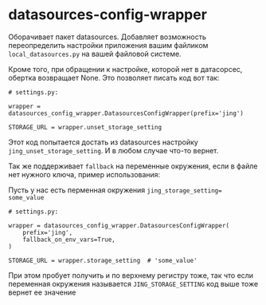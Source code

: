 datasources-config-wrapper
===============

Оборачивает пакет datasources. Добавляет возможность переопределить настройки приложения вашим файликом
```local_datasources.py``` на вашей файловой системе.

Кроме того, при обращении к настройке, которой нет в датасорсес, обертка возвращает None. Это позволяет
писать код вот так:

```
# settings.py:

wrapper = datasources_config_wrapper.DatasourcesConfigWrapper(prefix='jing')

STORAGE_URL = wrapper.unset_storage_setting

```

Этот код попытается достать из datasources настройку ```jing_unset_storage_setting```. И в любом случае
что-то вернет.

Так же поддерживает `fallback` на переменные окружения, если в файле
нет нужного ключа, пример использования:

Пусть у нас есть перменная окружения `jing_storage_setting= some_value`
```
# settings.py:

wrapper = datasources_config_wrapper.DatasourcesConfigWrapper(
    prefix='jing',
    fallback_on_env_vars=True,
)

STORAGE_URL = wrapper.storage_setting  # 'some_value'

```

При этом пробует получить и по верхнему регистру тоже, так что
если переменная окружения называется `JING_STORAGE_SETTING`
код выше тоже вернет ее значение
